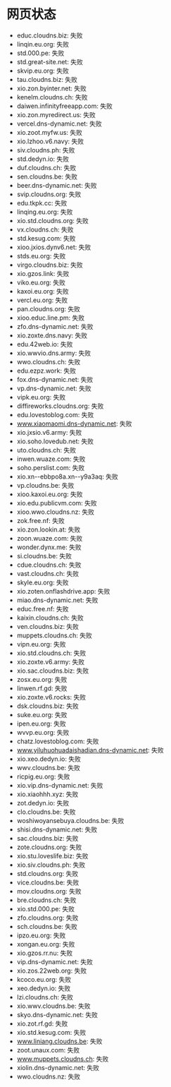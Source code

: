 # 网页状态
- educ.cloudns.biz: 失败
- linqin.eu.org: 失败
- std.000.pe: 失败
- std.great-site.net: 失败
- skvip.eu.org: 失败
- tau.cloudns.biz: 失败
- xio.zon.byinter.net: 失败
- kenelm.cloudns.ch: 失败
- daiwen.infinityfreeapp.com: 失败
- xio.zon.myredirect.us: 失败
- vercel.dns-dynamic.net: 失败
- xio.zoot.myfw.us: 失败
- xio.lzhoo.v6.navy: 失败
- siv.cloudns.ph: 失败
- std.dedyn.io: 失败
- duf.cloudns.ch: 失败
- sen.cloudns.be: 失败
- beer.dns-dynamic.net: 失败
- svip.cloudns.org: 失败
- edu.tkpk.cc: 失败
- linqing.eu.org: 失败
- xio.std.cloudns.org: 失败
- vx.cloudns.ch: 失败
- std.kesug.com: 失败
- xioo.jxios.dynv6.net: 失败
- stds.eu.org: 失败
- virgo.cloudns.biz: 失败
- xio.gzos.link: 失败
- viko.eu.org: 失败
- kaxoi.eu.org: 失败
- vercl.eu.org: 失败
- pan.cloudns.org: 失败
- xioo.educ.line.pm: 失败
- zfo.dns-dynamic.net: 失败
- xio.zoxte.dns.navy: 失败
- edu.42web.io: 失败
- xio.wwvio.dns.army: 失败
- wwo.cloudns.ch: 失败
- edu.ezpz.work: 失败
- fox.dns-dynamic.net: 失败
- vp.dns-dynamic.net: 失败
- vipk.eu.org: 失败
- diffireworks.cloudns.org: 失败
- edu.lovestoblog.com: 失败
- www.xiaomaomi.dns-dynamic.net: 失败
- xio.jxsio.v6.army: 失败
- xio.soho.lovedub.net: 失败
- uto.cloudns.ch: 失败
- inwen.wuaze.com: 失败
- soho.perslist.com: 失败
- xio.xn--ebbpo8a.xn--y9a3aq: 失败
- vp.cloudns.be: 失败
- xioo.kaxoi.eu.org: 失败
- xio.edu.publicvm.com: 失败
- xioo.wwo.cloudns.nz: 失败
- zok.free.nf: 失败
- xio.zon.lookin.at: 失败
- zoon.wuaze.com: 失败
- wonder.dynx.me: 失败
- si.cloudns.be: 失败
- cdue.cloudns.ch: 失败
- vast.cloudns.ch: 失败
- skyle.eu.org: 失败
- xio.zoten.onflashdrive.app: 失败
- miao.dns-dynamic.net: 失败
- educ.free.nf: 失败
- kaixin.cloudns.ch: 失败
- ven.cloudns.biz: 失败
- muppets.cloudns.ch: 失败
- vipn.eu.org: 失败
- xio.std.cloudns.ch: 失败
- xio.zoxte.v6.army: 失败
- xio.sac.cloudns.biz: 失败
- zosx.eu.org: 失败
- linwen.rf.gd: 失败
- xio.zoxte.v6.rocks: 失败
- dsk.cloudns.biz: 失败
- suke.eu.org: 失败
- ipen.eu.org: 失败
- wvvp.eu.org: 失败
- chatz.lovestoblog.com: 失败
- www.yiluhuohuadaishadian.dns-dynamic.net: 失败
- xio.xeo.dedyn.io: 失败
- wwv.cloudns.be: 失败
- ricpig.eu.org: 失败
- xio.vip.dns-dynamic.net: 失败
- xio.xiaohhh.xyz: 失败
- zot.dedyn.io: 失败
- clo.cloudns.be: 失败
- woshiwoyansebuya.cloudns.be: 失败
- shisi.dns-dynamic.net: 失败
- sac.cloudns.biz: 失败
- zote.cloudns.org: 失败
- xio.stu.loveslife.biz: 失败
- xio.siv.cloudns.ph: 失败
- std.cloudns.org: 失败
- vice.cloudns.be: 失败
- mov.cloudns.org: 失败
- bre.cloudns.ch: 失败
- xio.std.000.pe: 失败
- zfo.cloudns.org: 失败
- sch.cloudns.be: 失败
- ipzo.eu.org: 失败
- xongan.eu.org: 失败
- xio.gzos.rr.nu: 失败
- vip.dns-dynamic.net: 失败
- xio.zos.22web.org: 失败
- kcoco.eu.org: 失败
- xeo.dedyn.io: 失败
- lzi.cloudns.ch: 失败
- xio.wwv.cloudns.be: 失败
- skyo.dns-dynamic.net: 失败
- xio.zot.rf.gd: 失败
- xio.std.kesug.com: 失败
- www.liniang.cloudns.be: 失败
- zoot.unaux.com: 失败
- www.muppets.cloudns.ch: 失败
- xiolin.dns-dynamic.net: 失败
- wwo.cloudns.nz: 失败
